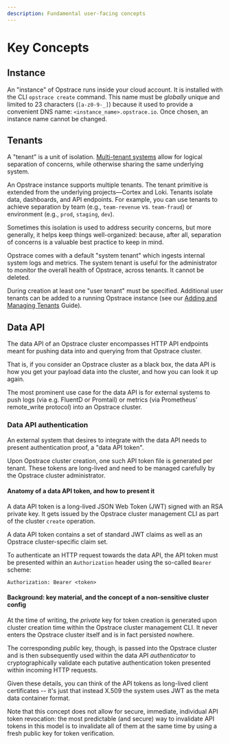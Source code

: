 ```yaml
---
description: Fundamental user-facing concepts
---
```


# Key Concepts

## Instance

An "instance" of Opstrace runs inside your cloud account.
It is installed with the CLI `opstrace create` command.
This name must be _globally_ unique and limited to 23 characters (`[a-z0-9-_]`) because it used to provide a convenient DNS name:  `<instance_name>.opstrace.io`.
Once chosen, an instance name cannot be changed.

## Tenants

A "tenant" is a unit of isolation.
[Multi-tenant systems](https://en.wikipedia.org/wiki/Multitenancy) allow for logical separation of concerns, while otherwise sharing the same underlying system.

An Opstrace instance supports multiple tenants.
The tenant primitive is extended from the underlying projects—Cortex and Loki.
Tenants isolate data, dashboards, and API endpoints.
For example, you can use tenants to achieve separation by team (e.g., `team-revenue` vs. `team-fraud`) or environment (e.g., `prod`, `staging`, `dev`).

Sometimes this isolation is used to address security concerns, but more generally, it helps keep things well-organized: because, after all, separation of concerns is a valuable best practice to keep in mind.

Opstrace comes with a default "system tenant" which ingests internal system logs and metrics.
The system tenant is useful for the administrator to monitor the overall health of Opstrace, across tenants.
It cannot be deleted.

During creation at least one "user tenant" must be specified.
Additional user tenants can be added to a running Opstrace instance (see our [Adding and Managing Tenants](../guides/administrator/adding-and-managing-tenants.md) Guide).

## Data API

The data API of an Opstrace cluster encompasses HTTP API endpoints meant for pushing data into and querying from that Opstrace cluster.

That is, if you consider an Opstrace cluster as a black box, the data API is how you get your payload data into the cluster, and how you can look it up again.

The most prominent use case for the data API is for external systems to push logs \(via e.g.
FluentD or Promtail\) or metrics \(via Prometheus' remote\_write protocol\) into an Opstrace cluster.

### Data API authentication

An external system that desires to integrate with the data API needs to present authentication proof, a "data API token".

Upon Opstrace cluster creation, one such API token file is generated per tenant.
These tokens are long-lived and need to be managed carefully by the Opstrace cluster administrator.

#### Anatomy of a data API token, and how to present it

A data API token is a long-lived JSON Web Token \(JWT\) signed with an RSA private key.
It gets issued by the Opstrace cluster management CLI as part of the cluster `create` operation.

A data API token contains a set of standard JWT claims as well as an Opstrace cluster-specific claim set.

To authenticate an HTTP request towards the data API, the API token must be presented within an `Authorization` header using the so-called `Bearer` scheme:

```text
Authorization: Bearer <token>
```

#### Background: key material, and the concept of a non-sensitive cluster config

At the time of writing, the _private_ key for token creation is generated upon cluster creation time within the Opstrace cluster management CLI.
It never enters the Opstrace cluster itself and is in fact persisted nowhere.

The corresponding _public_ key, though, is passed into the Opstrace cluster and is then subsequently used within the data API _authenticator_ to cryptographically validate each putative authentication token presented within incoming HTTP requests.

Given these details, you can think of the API tokens as long-lived client certificates -- it's just that instead X.509 the system uses JWT as the meta data container format.

Note that this concept does not allow for secure, immediate, individual API token revocation: the most predictable \(and secure\) way to invalidate API tokens in this model is to invalidate all of them at the same time by using a fresh public key for token verification.

